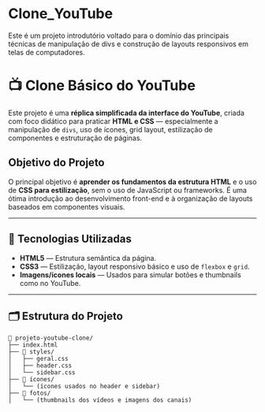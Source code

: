 # Clone_YouTube
Este é um projeto introdutório voltado para o domínio das principais técnicas de manipulação de divs e construção de layouts responsivos em telas de computadores.

# 📺 Clone Básico do YouTube

Este projeto é uma **réplica simplificada da interface do YouTube**, criada com foco didático para praticar **HTML e CSS** — especialmente a manipulação de `divs`, uso de ícones, grid layout, estilização de componentes e estruturação de páginas.

##  Objetivo do Projeto

O principal objetivo é **aprender os fundamentos da estrutura HTML** e o uso de **CSS para estilização**, sem o uso de JavaScript ou frameworks. É uma ótima introdução ao desenvolvimento front-end e à organização de layouts baseados em componentes visuais.

---

## 🧱 Tecnologias Utilizadas

- **HTML5** — Estrutura semântica da página.
- **CSS3** — Estilização, layout responsivo básico e uso de `flexbox` e `grid`.
- **Imagens/ícones locais** — Usados para simular botões e thumbnails como no YouTube.

---

## 🗂️ Estrutura do Projeto

```plaintext
📁 projeto-youtube-clone/
├── index.html
├── 📁 styles/
│   ├── geral.css
│   ├── header.css
│   └── sidebar.css
├── 📁 ícones/
│   └── (ícones usados no header e sidebar)
├── 📁 fotos/
│   └── (thumbnails dos vídeos e imagens dos canais)
